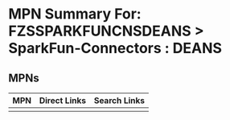 



# MPN Summary For: FZSSPARKFUNCNSDEANS > SparkFun-Connectors : DEANS

## MPNs
  

|MPN|Direct Links|Search Links|
| :--- | :--- | :--- |
||||
